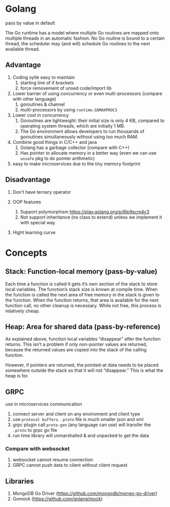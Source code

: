# Golang

pass by value in default

The Go runtime has a model where multiple Go routines are mapped onto multiple threads in an automatic fashion. No Go routine is bound to a certain thread, the scheduler may (and will) schedule Go routines to the next available thread.

## Advantage

1. Coding sytle easy to maintain
   1. starting line of if brackets
   2. force removement of unsed code/import lib
2. Lower barrier of using concurrency or even multi-processors (compare with other language)
   1. goroutines & channel
   2. multi-processors by using `runtime.GOMAXPROCS`
3. Lower cost in concurrency
   1. Goroutines are lightweight: their initial size is only 4 KB, compared to operating system threads, which are initially 1 MB.
   2. The Go environment allows developers to run thousands of goroutines simultaneously without using too much RAM.
4. Combine good things in C/C++ and java
   1. Golang has a garbage collector (compare with C++)
   2. Has pointer to allocate memory in a better way (even we can use `unsafe` pkg to do pointer arithmetic)
5. easy to make microservices due to the tiny memory footprint

## Disadvantage

1. Don't have ternary operator

2. OOP features

   1. Support polymorphism https://play.golang.org/p/6Ip9scm4c3
   2. Not support inheritance (no class to extend) unless we implement it with special way

3. Hight learning curve

# Concepts

## Stack: Function-local memory (pass-by-value)

Each time a function is called it gets it’s own section of the stack to store local variables. The function’s stack size is known at compile time. When the function is called the next area of free memory in the stack is given to the function. When the function returns, that area is available for the next function call, no other cleanup is necessary. While not free, this process is relatively cheap.

## Heap: Area for shared data (pass-by-reference)

As explained above, function local variables “disappear” after the function returns. This isn’t a problem if only non-pointer values are returned, because the returned values are copied into the stack of the calling function.

However, if pointers are returned, the pointed-at data needs to be placed somewhere outside the stack so that it will not “disappear.” This is what the heap is for.

## GRPC

use in microservices communication

1.  connect server and client on any environnent and client type
2.  use `protocal buffers`. `.proto` file is much smaller json and xml
3.  grpc plugin call `proto-gen` (any language can use) will transfer the `.proto` to grpc go file
4.  run time library will unmarshalled & and unpacked to get the data

### Compare with websocket

1.  websocket cannot resume connection
2.  GRPC cannot push data to client without client request

## Libraries

1. MongoDB Go Driver (https://github.com/mongodb/mongo-go-driver)
2. Gomock (https://github.com/golang/mock)
